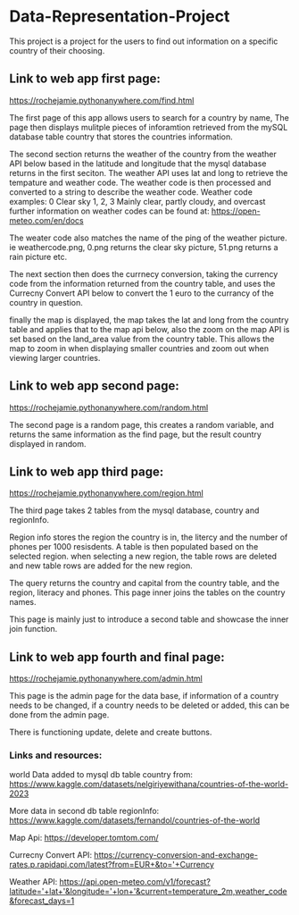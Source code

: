 # Data-Representation-Project

This project is a project for the users to find out information on a specific country of their choosing. 



## Link to web app first page:
https://rochejamie.pythonanywhere.com/find.html

The first page of this app allows users to search for a country by name,
The page then displays mulitple pieces of inforamtion retrieved from the mySQL database table country that stores the countries information. 

The second section returns the weather of the country from the weather API below based in the latitude and longitude that the mysql database returns in the first seciton.
The weather API uses lat and long to retrieve the tempature and weather code. 
The weather code is then processed and converted to a string to describe the weather code.
Weather code examples:
0	Clear sky
1, 2, 3	Mainly clear, partly cloudy, and overcast
further information on weather codes can be found at:
https://open-meteo.com/en/docs

The weater code also matches the name of the ping of the weather picture.
ie weathercode.png, 0.png returns the clear sky picture, 51.png returns a rain picture etc. 

The next section then does the currnecy conversion, taking the currency code from the information returned from the country table, and uses the Currecny Convert API below to convert the 1 euro to the currancy of the country in question. 

finally the map is displayed, the map takes the lat and long from the country table and applies that to the map api below, also the zoom on the map API is set based on the land_area value from the country table. This allows the map to zoom in when displaying smaller countries and zoom out when viewing larger countries.


## Link to web app second  page:
https://rochejamie.pythonanywhere.com/random.html

The second page is a random page, this creates a random variable, and returns the same information as the find page, but the result country displayed in random. 

## Link to web app third  page:
https://rochejamie.pythonanywhere.com/region.html

The third page takes 2 tables from the mysql database, country and regionInfo.

Region info stores the region the country is in, the litercy and the number of phones per 1000 resisdents. 
A table is then populated based on the selected region. 
when selecting a new region, the table rows are deleted and new table rows are added for the new region. 

The query returns the country and capital from the country table, and the region, literacy and phones. 
This page inner joins the tables on the country names. 

This page is mainly just to introduce a second table and showcase the inner join function. 


## Link to web app fourth and final  page:
https://rochejamie.pythonanywhere.com/admin.html

This page is the admin page for the data base, if information of a country needs to be changed, if a country needs to be deleted or added, this can be done from the admin page. 

There is functioning update, delete and create buttons. 

### Links and resources:

world Data added to mysql db table country from:
https://www.kaggle.com/datasets/nelgiriyewithana/countries-of-the-world-2023

More data in second db table regionInfo:
https://www.kaggle.com/datasets/fernandol/countries-of-the-world

Map Api:
https://developer.tomtom.com/

Currecny Convert API:
https://currency-conversion-and-exchange-rates.p.rapidapi.com/latest?from=EUR+&to='+Currency


Weather API:
https://api.open-meteo.com/v1/forecast?latitude='+lat+'&longitude='+lon+'&current=temperature_2m,weather_code&forecast_days=1
